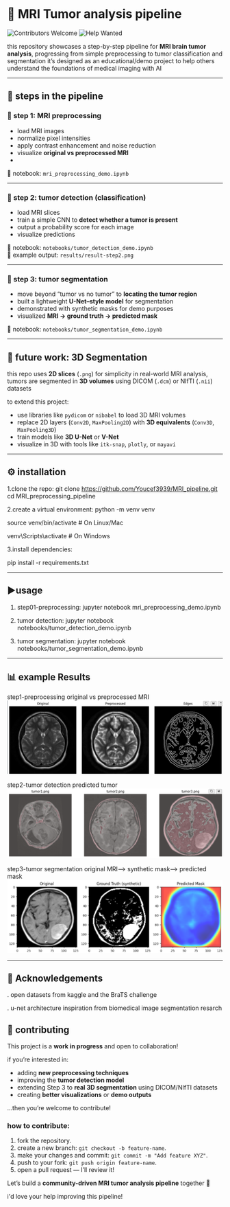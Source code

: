# 🧠 MRI Tumor analysis pipeline

![Contributors Welcome](https://img.shields.io/badge/contributors-welcome-brightgreen.svg)
![Help Wanted](https://img.shields.io/badge/help-wanted-ff69b4.svg)

this repository showcases a step-by-step pipeline for **MRI brain tumor analysis**, progressing from simple preprocessing to tumor classification and segmentation
it’s designed as an educational/demo project to help others understand the foundations of medical imaging with AI

---

## 📌 steps in the pipeline

### 🔹 step 1: MRI preprocessing
- load MRI images
- normalize pixel intensities
- apply contrast enhancement and noise reduction
- visualize **original vs preprocessed MRI**
- 
📒 notebook: `mri_preprocessing_demo.ipynb`

---

### 🔹 step 2: tumor detection (classification)
- load MRI slices
- train a simple CNN to **detect whether a tumor is present**
- output a probability score for each image
- visualize predictions

📒 notebook: `notebooks/tumor_detection_demo.ipynb`  
📂 example output: `results/result-step2.png`

---

### 🔹 step 3: tumor segmentation
- move beyond “tumor vs no tumor” to **locating the tumor region**
- built a lightweight **U-Net–style model** for segmentation
- demonstrated with synthetic masks for demo purposes
- visualized **MRI → ground truth → predicted mask**

📒 notebook: `notebooks/tumor_segmentation_demo.ipynb`

---

## 🚀 future work: 3D Segmentation
this repo uses **2D slices** (`.png`) for simplicity
in real-world MRI analysis, tumors are segmented in **3D volumes** using DICOM (`.dcm`) or NIfTI (`.nii`) datasets

to extend this project:
- use libraries like `pydicom` or `nibabel` to load 3D MRI volumes
- replace 2D layers (`Conv2D`, `MaxPooling2D`) with **3D equivalents** (`Conv3D`, `MaxPooling3D`)
- train models like **3D U-Net** or **V-Net**
- visualize in 3D with tools like `itk-snap`, `plotly`, or `mayavi`

---

## ⚙️ installation
1.clone the repo:
git clone https://github.com/Youcef3939/MRI_pipeline.git
cd MRI_preprocessing_pipeline

2.create a virtual environment:
python -m venv venv

source venv/bin/activate   # On Linux/Mac

venv\Scripts\activate      # On Windows

3.install dependencies:

pip install -r requirements.txt

---

## ▶️usage

1. step01-preprocessing: jupyter notebook mri_preprocessing_demo.ipynb

2. tumor detection: jupyter notebook notebooks/tumor_detection_demo.ipynb

3. tumor segmentation: jupyter notebook notebooks/tumor_segmentation_demo.ipynb


---

## 📊 example Results
step1-preprocessing
original vs preprocessed MRI
![alt text](image.png)

step2-tumor detection
predicted tumor 
![alt text](results/result-step2.png)

step3-tumor segmentation
original MRI--> synthetic mask--> predicted mask
![alt text](image-1.png)


--- 

## 🙌 Acknowledgements
. open datasets from kaggle and the BraTS challenge


. u-net architecture inspiration from biomedical image segmentation resarch


## 🤝 contributing
This project is a **work in progress** and open to collaboration!  

if you’re interested in:
- adding **new preprocessing techniques**  
- improving the **tumor detection model**  
- extending Step 3 to **real 3D segmentation** using DICOM/NIfTI datasets  
- creating **better visualizations** or **demo outputs**  

…then you’re welcome to contribute!  

### how to contribute:
1. fork the repository.  
2. create a new branch: `git checkout -b feature-name`.  
3. make your changes and commit: `git commit -m "Add feature XYZ"`.  
4. push to your fork: `git push origin feature-name`.  
5. open a pull request — I’ll review it!  

Let’s build a **community-driven MRI tumor analysis pipeline** together 🚀


i'd love your help improving this pipeline!  
